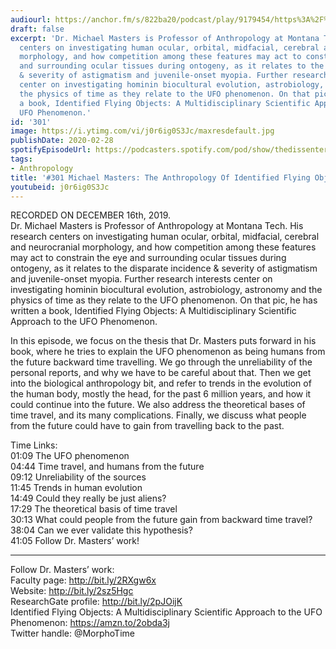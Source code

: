 ```yaml
---
audiourl: https://anchor.fm/s/822ba20/podcast/play/9179454/https%3A%2F%2Fd3ctxlq1ktw2nl.cloudfront.net%2Fproduction%2F2019-11-21%2F40054427-44100-2-28c132a8af3f5.m4a
draft: false
excerpt: 'Dr. Michael Masters is Professor of Anthropology at Montana Tech. His research
  centers on investigating human ocular, orbital, midfacial, cerebral and neurocranial
  morphology, and how competition among these features may act to constrain the eye
  and surrounding ocular tissues during ontogeny, as it relates to the disparate incidence
  & severity of astigmatism and juvenile-onset myopia. Further research interests
  center on investigating hominin biocultural evolution, astrobiology, astronomy and
  the physics of time as they relate to the UFO phenomenon. On that pic, he has written
  a book, Identified Flying Objects: A Multidisciplinary Scientific Approach to the
  UFO Phenomenon.'
id: '301'
image: https://i.ytimg.com/vi/j0r6ig0S3Jc/maxresdefault.jpg
publishDate: 2020-02-28
spotifyEpisodeUrl: https://podcasters.spotify.com/pod/show/thedissenter/episodes/301-Michael-Masters-The-Anthropology-Of-Identified-Flying-Objects-e9mkru
tags:
- Anthropology
title: '#301 Michael Masters: The Anthropology Of Identified Flying Objects'
youtubeid: j0r6ig0S3Jc
---
```

<div class="timelinks">

RECORDED ON DECEMBER 16th, 2019.  
Dr. Michael Masters is Professor of Anthropology at Montana Tech. His research centers on investigating human ocular, orbital, midfacial, cerebral and neurocranial morphology, and how competition among these features may act to constrain the eye and surrounding ocular tissues during ontogeny, as it relates to the disparate incidence & severity of astigmatism and juvenile-onset myopia. Further research interests center on investigating hominin biocultural evolution, astrobiology, astronomy and the physics of time as they relate to the UFO phenomenon. On that pic, he has written a book, Identified Flying Objects: A Multidisciplinary Scientific Approach to the UFO Phenomenon.

In this episode, we focus on the thesis that Dr. Masters puts forward in his book, where he tries to explain the UFO phenomenon as being humans from the future backward time travelling. We go through the unreliability of the personal reports, and why we have to be careful about that. Then we get into the biological anthropology bit, and refer to trends in the evolution of the human body, mostly the head, for the past 6 million years, and how it could continue into the future. We also address the theoretical bases of time travel, and its many complications. Finally, we discuss what people from the future could have to gain from travelling back to the past.



Time Links:  
<time>01:09</time> The UFO phenomenon  
<time>04:44</time> Time travel, and humans from the future  
<time>09:12</time> Unreliability of the sources   
<time>11:45</time> Trends in human evolution  
<time>14:49</time> Could they really be just aliens?  
<time>17:29</time> The theoretical basis of time travel  
<time>30:13</time> What could people from the future gain from backward time travel?  
<time>38:04</time> Can we ever validate this hypothesis?  
<time>41:05</time> Follow Dr. Masters’ work!

---

Follow Dr. Masters’ work:  
Faculty page: http://bit.ly/2RXgw6x  
Website: http://bit.ly/2sz5Hgc  
ResearchGate profile: http://bit.ly/2pJOijK  
Identified Flying Objects: A Multidisciplinary Scientific Approach to the UFO Phenomenon: https://amzn.to/2obda3j  
Twitter handle: @MorphoTime
</div>

